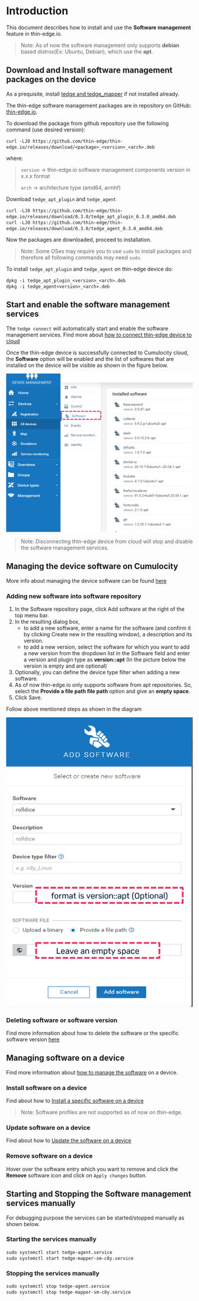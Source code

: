 
# Introduction

This document describes how to install and use the **Software management** feature in thin-edge.io.

> Note: As of now the software management only supports **debian** based distros(Ex: Ubuntu, Debian),
 which use the **apt**.

## Download and Install software management packages on the device

As a prequisite, install [tedge and tedge_mapper](../howto-guides/002_installation.md) if not installed already. 

The thin-edge software management packages are in repository on GitHub: [thin-edge.io](https://github.com/thin-edge/thin-edge.io/releases).

To download the package from github repository use the following command (use desired version):

```shell
curl -LJO https://github.com/thin-edge/thin-edge.io/releases/download/<package>_<version>_<arch>.deb
```

where:
> `version` -> thin-edge.io software management components version in x.x.x format
>
> `arch` -> architecture type (amd64, armhf)

Download `tedge_apt_plugin` and `tedge_agent`

```shell
curl -LJO https://github.com/thin-edge/thin-edge.io/releases/download/0.3.0/tedge_apt_plugin_0.3.0_amd64.deb
curl -LJO https://github.com/thin-edge/thin-edge.io/releases/download/0.3.0/tedge_agent_0.3.0_amd64.deb
```

Now the packages are downloaded, proceed to installation.
> Note: Some OSes may require you to use `sudo` to install packages and therefore all following commands may need `sudo`.

To install `tedge_apt_plugin` and `tedge_agent` on thin-edge device do:

```shell
dpkg -i tedge_apt_plugin_<version>_<arch>.deb
dpkg -i tedge_agent<version>_<arch>.deb
```

## Start and enable the software management services

The `tedge connect` will automatically start and enable the software management services.
Find more about [how to connect thin-edge device to cloud](../howto-guides/004_connect.md)

Once the thin-edge device is successfully connected to Cumulocity cloud, the **Software** option will be enabled and
the list of softwares that are installed on the device will be visible as shown in the figure below.

![Add new software](./images/start-software-management.png)


> Note: Disconnecting thin-edge device from cloud will stop and disable the software management services.

## Managing the device software on Cumulocity

More info about managing the device software can be found [here](https://cumulocity.com/guides/users-guide/device-management/#managing-device-software)

### Adding new software into software repository

1. In the Software repository page, click Add software at the right of the top menu bar.
2. In the resulting dialog box,
   - to add a new software, enter a name for the software (and confirm it by clicking Create new in the resulting window),
     a description and its version.
   - to add a new version, select the software for which you want to add a new version from the dropdown list in the Software
     field and enter a version and plugin type as **version::apt** (In the picture below the version is empty and are optional)
3. Optionally, you can define the device type filter when adding a new software.
4. As of now thin-edge.io only supports software from apt repositories. So, select the **Provide a file path file path** option and give an **empty space**.
5. Click Save.

Follow above mentioned steps as shown in the diagram

 ![Add new software](./images/add-new-software-to-repo.png)

### Deleting software or software version

Find more information about how to delete the software or the specific software version [here](https://cumulocity.com/guides/users-guide/device-management/#deleting-softwares-or-software-versions)

## Managing software on a device

Find more information about [how to manage the software](https://cumulocity.com/guides/users-guide/device-management/#managing-software-on-a-device) on a device.

### Install software on a device
Find about how to [Install a specific software on a device](https://cumulocity.com/guides/users-guide/device-management/#to-install-software-on-a-device)
> Note: Software profiles are not supported as of now on thin-edge.

### Update software on a device
Find about how to [Update the software on a device](https://cumulocity.com/guides/users-guide/device-management/#to-update-software-on-a-device)

### Remove software on a device
Hover over the software entry which you want to remove and click the **Remove** software icon and click on `Apply changes` button.


## Starting and Stopping the Software management services manually

For debugging purpose the services can be started/stopped manually as shown below.

### Starting the services manually

```shell
sudo systemctl start tedge-agent.service
sudo systemctl start tedge-mapper-sm-c8y.service
```

### Stopping the services manually

```shell
sudo systemctl stop tedge-agent.service
sudo systemctl stop tedge-mapper-sm-c8y.service
```

